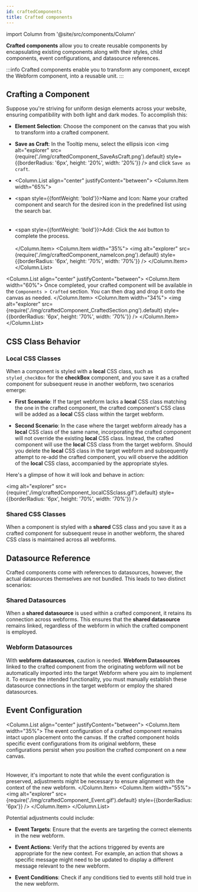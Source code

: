```yaml
---
id: craftedComponents
title: Crafted components
---
```

import Column from '@site/src/components/Column'

**Crafted components** allow you to create reusable components by encapsulating existing components along with their styles, child components, event configurations, and datasource references. 

:::info 
Crafted components enable you to transform any component, except the Webform component, into a reusable unit. 
:::



## Crafting a Component 

Suppose you're striving for uniform design elements across your website, ensuring compatibility with both light and dark modes. To accomplish this:

- **Element Selection**: Choose the component on the canvas that you wish to transform into a crafted component.
- **Save as Craft**: In the Tooltip menu, select the ellipsis icon <img alt="explorer" src={require('./img/craftedComponent_SaveAsCraft.png').default} style={{borderRadius: '6px', height: '20%', width: '20%'}} /> and click `Save as craft`.

- <Column.List align="center" justifyContent="between">
    <Column.Item width="65%">
        <li><span style={{fontWeight: 'bold'}}>Name and Icon</span>: Name your crafted component and search for the desired icon in the predefined list using the search bar.</li><br/><br/>
        <li><span style={{fontWeight: 'bold'}}>Add</span>: Click the <code>Add</code> button to complete the process.</li><br/>
    </Column.Item>
    <Column.Item width="35%">
        <img alt="explorer" src={require('./img/craftedComponent_nameIcon.png').default} style={{borderRadius: '6px', height: '70%', width: '70%'}} />
    </Column.Item>
</Column.List>

<Column.List align="center" justifyContent="between">
    <Column.Item width="60%">
        Once completed, your crafted component will be available in the <code>Components > Crafted</code> section. You can then drag and drop it onto the canvas as needed.
    </Column.Item>
    <Column.Item width="34%">
        <img alt="explorer" src={require('./img/craftedComponent_CraftedSection.png').default} style={{borderRadius: '6px', height: '70%', width: '70%'}} />
    </Column.Item>
</Column.List>

## CSS Class Behavior

### Local CSS Classes

When a component is styled with a **local** CSS class, such as `styled_checkBox` for the **checkBox** component, and you save it as a crafted component for subsequent reuse in another webform, two scenarios emerge:

- **First Scenario**: If the target webform lacks a **local** CSS class matching the one in the crafted component, the crafted component's CSS class will be added as a **local** CSS class within the target webform.

- **Second Scenario**: In the case where the target webform already has a **local** CSS class of the same name, incorporating the crafted component will not override the existing **local** CSS class. Instead, the crafted component will use the **local** CSS class from the target webform. Should you delete the **local** CSS class in the target webform and subsequently attempt to re-add the crafted component, you will observe the addition of the **local** CSS class, accompanied by the appropriate styles.


Here's a glimpse of how it will look and behave in action:

<img alt="explorer" src={require('./img/craftedComponent_localCSSclass.gif').default} style={{borderRadius: '6px', height: '70%', width: '70%'}} />


### Shared CSS Classes

When a component is styled with a **shared** CSS class and you save it as a crafted component for subsequent reuse in another webform, the shared CSS class is maintained across all webforms.



## Datasource Reference

Crafted components come with references to datasources, however, the actual datasources themselves are not bundled. This leads to two distinct scenarios:

### Shared Datasources

When a **shared datasource** is used within a crafted component, it retains its connection across webforms. This ensures that the **shared datasource** remains linked, regardless of the webform in which the crafted component is employed.


### Webform Datasources

With **webform datasources**, caution is needed. **Webform Datasources** linked to the crafted component from the originating webform will not be automatically imported into the target Webform where you aim to implement it. To ensure the intended functionality, you must manually establish these datasource connections in the target webform or employ the shared datasources.



## Event Configuration


<Column.List align="center" justifyContent="between">
    <Column.Item width="35%">
        The event configuration of a crafted component remains intact upon placement onto the canvas. If the crafted component holds specific event configurations from its original webform, these configurations persist when you position the crafted component on a new canvas. <br/><br/><br/>
        However, it's important to note that while the event configuration is preserved, adjustments might be necessary to ensure alignment with the context of the new webform. 
    </Column.Item>
    <Column.Item width="55%">
        <img alt="explorer" src={require('./img/craftedComponent_Event.gif').default} style={{borderRadius: '6px'}} />
    </Column.Item>
</Column.List>



Potential adjustments could include:

- **Event Targets**: Ensure that the events are targeting the correct elements in the new webform.

- **Event Actions**: Verify that the actions triggered by events are appropriate for the new context. For example, an action that shows a specific message might need to be updated to display a different message relevant to the new webform.

- **Event Conditions**: Check if any conditions tied to events still hold true in the new webform. 